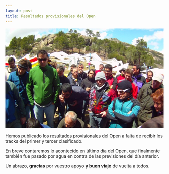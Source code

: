 ```yaml
---
layout: post
title: Resultados provisionales del Open
---
```


<img class="left" src="images/breafing_martes.jpg" alt="Breafing del Martes 1 de mayo" title="Breafing del Martes 1 de mayo" />

Hemos publicado los [resultados provisionales](clasificacion_2012.html) del Open a falta de recibir los tracks del primer y tercer clasificado.

En breve contaremos lo acontecido en último día del Open, que finalmente también fue pasado por agua en contra de las previsiones del día anterior.

Un abrazo, **gracias** por vuestro apoyo **y buen viaje** de vuelta a todos.
